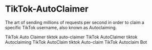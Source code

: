 # TikTok-AutoClaimer

The art of sending millions of requests per second in order to claim a specific TikTok username, also known as Autoclaiming.

TikTok Auto Claimer
tiktok auto-claimer
TikTok AutoClaimer
tiktok Autoclaiming
TikTok AutoClaim
tiktok Auto-claim
TikTok Autoclaim Bot